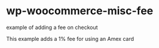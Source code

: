 # wp-woocommerce-misc-fee

example of adding a fee on checkout

This example adds a 1% fee for using an Amex card

